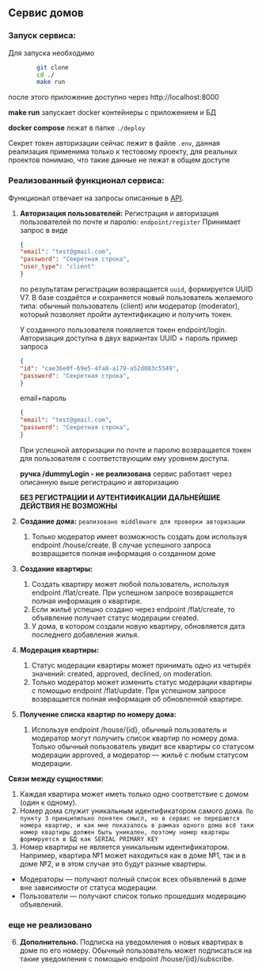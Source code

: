 ## Сервис домов

### Запуск сервиса:

Для запуска необходимо
```bash
        git clone 
        cd ./
		make run
```  
после этого приложение доступно через 
http://localhost:8000

**make run**  запускает docker контейнеры с приложением и БД

**docker compose** лежат в папке ```./deploy```
 
Секрет токен авторизации сейчас лежит в файле ```.env```, данная реализация применима только к тестовому проекту, для реальных проектов понимаю, что такие данные не лежат в общем доступе

### Реализованный функционал сервиса:
Функционал отвечает на запросы описанные в [API](https://github.com/avito-tech/backend-bootcamp-assignment-2024/blob/main/api.yaml).
1. **Авторизация пользователей:**
	Регистрация и авторизация пользователей по почте и паролю:
	``` endpoint/register ```
	Принимает запрос в виде 
    ```json
    {
	"email": "test@gmail.com",
	"password": "Секретная строка",
	"user_type": "client"
	}
	```
    по результатам регистрации возвращается ``` uuid ```, формируется UUID V7.
	В базе создаётся и сохраняется новый пользователь желаемого типа: обычный пользователь (client) или модератор (moderator), который позволяет пройти аутентификацию и получить токен.

	У созданного пользователя появляется токен endpoint/login. Авторизация доступна в двух вариантах 
	UUID + пароль пример запроса
	```json
    {
	"id": "cae36e0f-69e5-4fa8-a179-a52d083c5549",
	"password": "Секретная строка",
	}
	```

	email+пароль
	 ```json
    {
	"email": "test@gmail.com",
	"password": "Секретная строка",
	}
	```

	При успешной авторизации по почте и паролю возвращается токен для пользователя с соответствующим ему уровнем доступа.

	**ручка /dummyLogin - не реализована** сервис работает через описанную выше регистрацию и авторизацию

	**БЕЗ РЕГИСТРАЦИИ И АУТЕНТИФИКАЦИИ ДАЛЬНЕЙШИЕ ДЕЙСТВИЯ НЕ ВОЗМОЖНЫ**

2. **Создание дома:**
```реализовано middleware для проверки авторизации```
	1. Только модератор имеет возможность создать дом используя endpoint /house/create.
	В случае успешного запроса возвращается полная информация о созданном доме
3. **Создание квартиры:**
	1. Создать квартиру может любой пользователь, используя endpoint /flat/create. При успешном запросе возвращается полная информация о квартире.
	2. Если жильё успешно создано через endpoint /flat/create, то объявление получает статус модерации created.
	3. У дома, в котором создали новую квартиру, обновляется дата последнего добавления жилья. 
4. **Модерация квартиры:**
	1. Статус модерации квартиры может принимать одно из четырёх значений: created, approved, declined, on moderation.
	2. Только модератор может изменить статус модерации квартиры с помощью endpoint /flat/update. При успешном запросе возвращается полная информация об обновленной квартире.
5. **Получение списка квартир по номеру дома:**
	1. Используя endpoint /house/{id}, обычный пользователь и модератор могут получить список квартир по номеру дома. Только обычный пользователь увидит все квартиры со статусом модерации approved, а модератор — жильё с любым статусом модерации.

**Связи между сущностями:**
1. Каждая квартира может иметь только одно соответствие с домом (один к одному).
2. Номер дома служит уникальным идентификатором самого дома.
``` По пункту 3 принципильно понятен смысл, но в сервис не передаются номера квартир, и как мне показалось в рамках одного дома всё таки номер квартиры должен быть уникален, поэтому номер квартиры формируется в БД как SERIAL PRIMARY KEY ```
3. Номер квартиры не является уникальным идентификатором. Например, квартира №1 может находиться как в доме №1, так и в доме №2, и в этом случае это будут разные квартиры.


- Модераторы — получают полный список всех объявлений в доме вне зависимости от статуса модерации.
- Пользователи — получают список только прошедших модерацию объявлений. 

### еще не реализовано
6. **Дополнительно.** Подписка на уведомления о новых квартирах в доме по его номеру. Обычный пользователь может подписаться на такие уведомления с помощью endpoint /house/{id}/subscribe.

